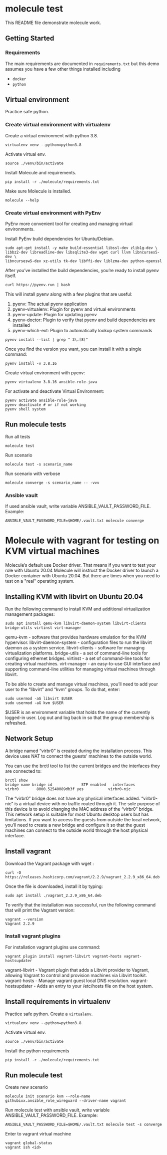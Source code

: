 # molecule test

This README file demonstrate molecule work.

## Getting Started

### Requirements
The main requirements are documented in `requirements.txt` but this demo assumes you have a few other things installed including
- `docker`
- `python`

## Virtual environment
Practice safe python. 

### Create virtual environment with virtualenv
Create a virtual environment with python 3.8. 
```
virtualenv venv --python=python3.8
```

Activate virtual env.
```
source ./venv/bin/activate
```

Install Molecule and requirements.
```
pip install -r ./molecule/requirements.txt
```

Make sure Molecule is installed.
```
molecule --help
```

### Create virtual environment with PyEnv 
PyEnv more convenient tool for creating and managing virtual environments.

Install PyEnv build dependencies for Ubuntu/Debian.
```
sudo apt-get install -y make build-essential libssl-dev zlib1g-dev \
libbz2-dev libreadline-dev libsqlite3-dev wget curl llvm libncurses5-dev \
libncursesw5-dev xz-utils tk-dev libffi-dev liblzma-dev python-openssl
```

After you’ve installed the build dependencies, you’re ready to install pyenv itself.

```
curl https://pyenv.run | bash

```
This will install pyenv along with a few plugins that are useful:

1. pyenv: The actual pyenv application
2. pyenv-virtualenv: Plugin for pyenv and virtual environments
3. pyenv-update: Plugin for updating pyenv
4. pyenv-doctor: Plugin to verify that pyenv and build dependencies are installed
5. pyenv-which-ext: Plugin to automatically lookup system commands

```
pyenv install --list | grep " 3\.[8]"
```

Once you find the version you want, you can install it with a single command:
```
pyenv install -v 3.8.16
```

Create virtual environment with pyenv:
```
pyenv virtualenv 3.8.16 ansible-role-java
```

For activate and deactivate Virtual Environment:
```
pyenv activate ansible-role-java
pyenv deactivate # or if not working
pyenv shell system
```

## Run molecule tests

Run all tests
```
molecule test
```

Run scenario
```
molecule test -s scenario_name
```

Run scenario with verbose
```
molecule converge -s scenario_name -- -vvv
```

### Ansible vault
If used ansible vault, write variable ANSIBLE_VAULT_PASSWORD_FILE. Example:
```
ANSIBLE_VAULT_PASSWORD_FILE=$HOME/.vault.txt molecule converge
```

# Molecule with vagrant for testing on KVM virtual machines
Molecule’s default use Docker driver. That means if you want to test your role with Ubuntu 20.04 Molecule will instruct the Docker driver to launch a Docker container with Ubuntu 20.04.
But there are times when you need to test on a "real" operating system.

## Installing KVM with libvirt on Ubuntu 20.04
Run the following command to install KVM and additional virtualization management packages:

```
sudo apt install qemu-kvm libvirt-daemon-system libvirt-clients bridge-utils virtinst virt-manager
```
qemu-kvm - software that provides hardware emulation for the KVM hypervisor.
libvirt-daemon-system - configuration files to run the libvirt daemon as a system service.
libvirt-clients - software for managing virtualization platforms.
bridge-utils - a set of command-line tools for configuring ethernet bridges.
virtinst - a set of command-line tools for creating virtual machines.
virt-manager - an easy-to-use GUI interface and supporting command-line utilities for managing virtual machines through libvirt.

To be able to create and manage virtual machines, you’ll need to add your user to the “libvirt” and “kvm” groups. To do that, enter:

```
sudo usermod -aG libvirt $USER
sudo usermod -aG kvm $USER
```

$USER is an environment variable that holds the name of the currently logged-in user.
Log out and log back in so that the group membership is refreshed.

## Network Setup
A bridge named “virbr0” is created during the installation process. This device uses NAT to connect the guests' machines to the outside world.

You can use the brctl tool to list the current bridges and the interfaces they are connected to:

```
brctl show
bridge name	bridge id		      STP enabled	interfaces
virbr0		  8000.52540089db3f	yes		      virbr0-nic
```
The “virbr0” bridge does not have any physical interfaces added. “virbr0-nic” is a virtual device with no traffic routed through it. The sole purpose of this device is to avoid changing the MAC address of the “virbr0” bridge.
This network setup is suitable for most Ubuntu desktop users but has limitations. If you want to access the guests from outside the local network, you’ll need to create a new bridge and configure it so that the guest machines can connect to the outside world through the host physical interface.


## Install vagrant

Download the Vagrant package with wget :

```
curl -O https://releases.hashicorp.com/vagrant/2.2.9/vagrant_2.2.9_x86_64.deb
```
Once the file is downloaded, install it by typing:

```
sudo apt install ./vagrant_2.2.9_x86_64.deb
```

To verify that the installation was successful, run the following command that will print the Vagrant version:

```
vagrant --version
Vagrant 2.2.9
```

### Install vagrant plugins

For installation vagrant plugins use command:
```
vagrant plugin install vagrant-libvirt vagrant-hosts vagrant-hostsupdater
```

vagrant-libvirt - Vagrant plugin that adds a Libvirt provider to Vagrant, allowing Vagrant to control and provision machines via Libvirt toolkit.
vagrant-hosts - Manage vagrant guest local DNS resolution. 
vagrant-hostsupdater - Adds an entry to your /etc/hosts file on the host system.

## Install requirements in virtualenv

Practice safe python. Create a `virtualenv`.
```
virtualenv venv --python=python3.8
```

Activate virtual env.
```
source ./venv/bin/activate
```

Install the python requirements
```
pip install -r ./molecule/requirements.txt
```

## Run molecule test

Create new scenario
```
molecule init scenario kvm --role-name githubixx.ansible_role_wireguard --driver-name vagrant
```

Run molecule test with ansible vault, write variable ANSIBLE_VAULT_PASSWORD_FILE. Example:
```
ANSIBLE_VAULT_PASSWORD_FILE=$HOME/.vault.txt molecule test -s converge
```

Enter to vagrant virtual machine

```
vagrant global-status
vagrant ssh <id>
```
